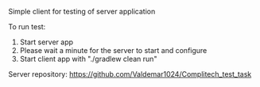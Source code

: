 Simple client for testing of server application

To run test:
1. Start server app
2. Please wait a minute for the server to start and configure
3. Start client app with "./gradlew clean run"

Server repository:
https://github.com/Valdemar1024/Complitech_test_task
